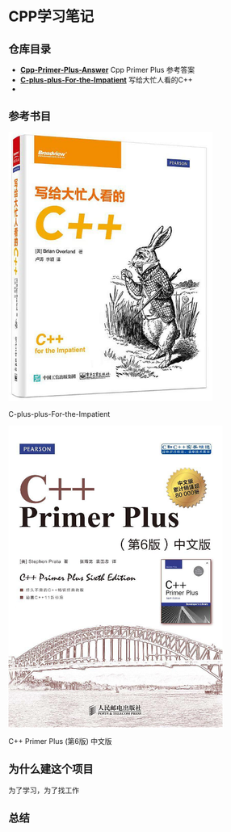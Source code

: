 # CPP学习笔记

## 仓库目录

* [**Cpp-Primer-Plus-Answer**](Cpp-Primer-Plus-Answer/) Cpp Primer Plus 参考答案
* [**C-plus-plus-For-the-Impatient**](C-plus-plus-For-the-Impatient/) 写给大忙人看的C++
* 

## 参考书目

![1527159575717.png](image/1527159575717.png)

C-plus-plus-For-the-Impatient


![1527159446734.png](image/1527159446734.png)

C++ Primer Plus (第6版) 中文版

## 为什么建这个项目

为了学习，为了找工作

## 总结
